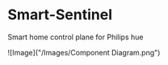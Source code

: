 # Smart-Sentinel
Smart home control plane for Philips hue

![Image]("/Images/Component Diagram.png")
